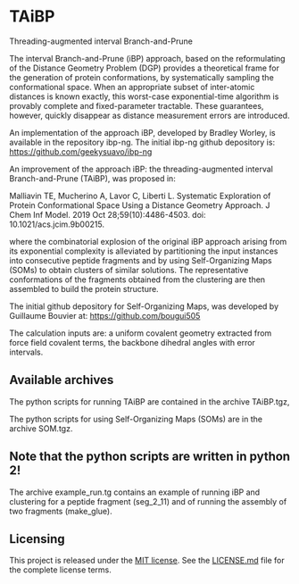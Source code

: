 # TAiBP
Threading-augmented interval Branch-and-Prune

The interval Branch-and-Prune (iBP) approach, based on the reformulating of the
Distance Geometry Problem (DGP) provides a theoretical frame for the generation
of protein conformations, by systematically sampling the conformational space.
When an appropriate subset of inter-atomic distances is known exactly,
this worst-case exponential-time algorithm is provably complete and
fixed-parameter tractable. These guarantees, however, quickly
disappear as distance measurement errors are introduced.

An implementation of the approach iBP, developed by Bradley Worley, is available 
in the repository ibp-ng. The initial ibp-ng github depository is: 
https://github.com/geekysuavo/ibp-ng

An improvement of the approach iBP: the threading-augmented interval Branch-and-Prune
(TAiBP), was proposed in:

Malliavin TE, Mucherino A, Lavor C, Liberti L. Systematic Exploration of Protein
Conformational Space Using a Distance Geometry Approach. J Chem Inf Model. 2019
Oct 28;59(10):4486-4503. doi: 10.1021/acs.jcim.9b00215.

where the combinatorial explosion of the original iBP approach arising from its
exponential complexity is alleviated by partitioning the input instances into
consecutive peptide fragments and by using Self-Organizing Maps (SOMs)
to obtain clusters of similar solutions. The representative conformations
of the fragments obtained from the clustering are then assembled to build the
protein structure.

The initial github depository for Self-Organizing Maps, was developed by Guillaume 
Bouvier at: https://github.com/bougui505

The calculation inputs are: a uniform covalent geometry extracted from force field
covalent terms, the backbone dihedral angles with error intervals.

## Available archives

The python scripts for running TAiBP are contained in the archive TAiBP.tgz,

The python scripts for using Self-Organizing Maps (SOMs) are in the archive SOM.tgz.

## Note that the python scripts are written in python 2! 

The archive example_run.tg contains an example of running iBP and clustering for
a peptide fragment (seg_2_11) and of running the assembly of two fragments (make_glue).

## Licensing

This project is released under the
[MIT license](https://opensource.org/licenses/MIT). See the
[LICENSE.md](LICENSE.md) file for the complete license terms.
